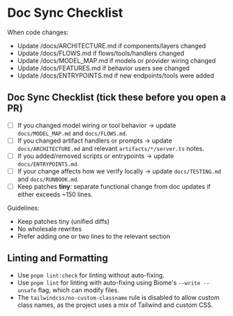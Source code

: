 # Doc Sync Checklist
When code changes:
- Update /docs/ARCHITECTURE.md if components/layers changed
- Update /docs/FLOWS.md if flows/tools/handlers changed
- Update /docs/MODEL_MAP.md if models or provider wiring changed
- Update /docs/FEATURES.md if behavior users see changed
- Update /docs/ENTRYPOINTS.md if new endpoints/tools were added

## Doc Sync Checklist (tick these before you open a PR)
- [ ] If you changed model wiring or tool behavior → update `docs/MODEL_MAP.md` and `docs/FLOWS.md`.
- [ ] If you changed artifact handlers or prompts → update `docs/ARCHITECTURE.md` and relevant `artifacts/*/server.ts` notes.
- [ ] If you added/removed scripts or entrypoints → update `docs/ENTRYPOINTS.md`.
- [ ] If your change affects how we verify locally → update `docs/TESTING.md` and `docs/RUNBOOK.md`.
- [ ] Keep patches **tiny**: separate functional change from doc updates if either exceeds ~150 lines.

Guidelines:
- Keep patches tiny (unified diffs)
- No wholesale rewrites
- Prefer adding one or two lines to the relevant section

## Linting and Formatting
- Use `pnpm lint:check` for linting without auto-fixing.
- Use `pnpm lint` for linting with auto-fixing using Biome's `--write --unsafe` flag, which can modify files.
- The `tailwindcss/no-custom-classname` rule is disabled to allow custom class names, as the project uses a mix of Tailwind and custom CSS.
